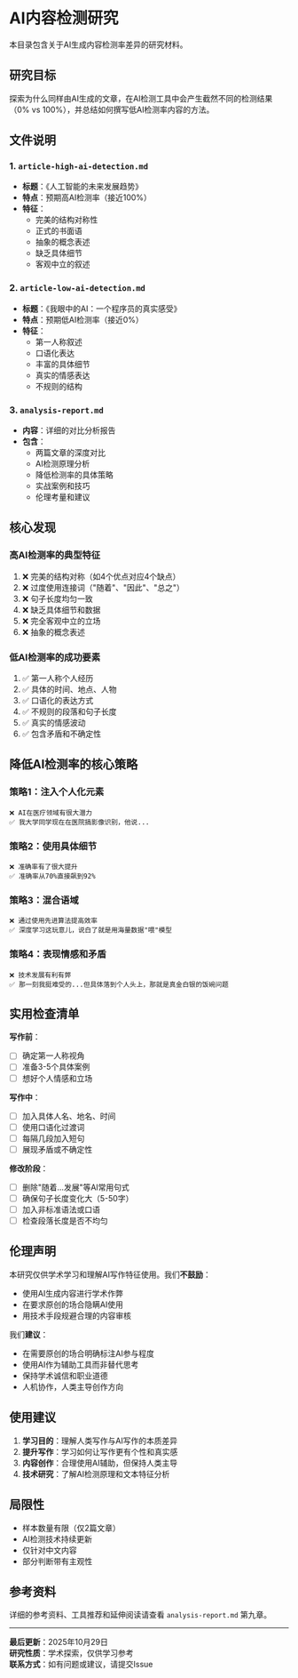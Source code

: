 # AI内容检测研究

本目录包含关于AI生成内容检测率差异的研究材料。

## 研究目标

探索为什么同样由AI生成的文章，在AI检测工具中会产生截然不同的检测结果（0% vs 100%），并总结如何撰写低AI检测率内容的方法。

## 文件说明

### 1. `article-high-ai-detection.md`
- **标题**：《人工智能的未来发展趋势》
- **特点**：预期高AI检测率（接近100%）
- **特征**：
  - 完美的结构对称性
  - 正式的书面语
  - 抽象的概念表述
  - 缺乏具体细节
  - 客观中立的叙述

### 2. `article-low-ai-detection.md`
- **标题**：《我眼中的AI：一个程序员的真实感受》
- **特点**：预期低AI检测率（接近0%）
- **特征**：
  - 第一人称叙述
  - 口语化表达
  - 丰富的具体细节
  - 真实的情感表达
  - 不规则的结构

### 3. `analysis-report.md`
- **内容**：详细的对比分析报告
- **包含**：
  - 两篇文章的深度对比
  - AI检测原理分析
  - 降低检测率的具体策略
  - 实战案例和技巧
  - 伦理考量和建议

## 核心发现

### 高AI检测率的典型特征
1. ❌ 完美的结构对称（如4个优点对应4个缺点）
2. ❌ 过度使用连接词（"随着"、"因此"、"总之"）
3. ❌ 句子长度均匀一致
4. ❌ 缺乏具体细节和数据
5. ❌ 完全客观中立的立场
6. ❌ 抽象的概念表述

### 低AI检测率的成功要素
1. ✅ 第一人称个人经历
2. ✅ 具体的时间、地点、人物
3. ✅ 口语化的表达方式
4. ✅ 不规则的段落和句子长度
5. ✅ 真实的情感波动
6. ✅ 包含矛盾和不确定性

## 降低AI检测率的核心策略

### 策略1：注入个人化元素
```
❌ AI在医疗领域有很大潜力
✅ 我大学同学现在在医院搞影像识别，他说...
```

### 策略2：使用具体细节
```
❌ 准确率有了很大提升
✅ 准确率从70%直接飙到92%
```

### 策略3：混合语域
```
❌ 通过使用先进算法提高效率
✅ 深度学习这玩意儿，说白了就是用海量数据"喂"模型
```

### 策略4：表现情感和矛盾
```
❌ 技术发展有利有弊
✅ 那一刻我挺难受的...但具体落到个人头上，那就是真金白银的饭碗问题
```

## 实用检查清单

**写作前**：
- [ ] 确定第一人称视角
- [ ] 准备3-5个具体案例
- [ ] 想好个人情感和立场

**写作中**：
- [ ] 加入具体人名、地名、时间
- [ ] 使用口语化过渡词
- [ ] 每隔几段加入短句
- [ ] 展现矛盾或不确定性

**修改阶段**：
- [ ] 删除"随着...发展"等AI常用句式
- [ ] 确保句子长度变化大（5-50字）
- [ ] 加入非标准语法或口语
- [ ] 检查段落长度是否不均匀

## 伦理声明

本研究仅供学术学习和理解AI写作特征使用。我们**不鼓励**：
- 使用AI生成内容进行学术作弊
- 在要求原创的场合隐瞒AI使用
- 用技术手段规避合理的内容审核

我们**建议**：
- 在需要原创的场合明确标注AI参与程度
- 使用AI作为辅助工具而非替代思考
- 保持学术诚信和职业道德
- 人机协作，人类主导创作方向

## 使用建议

1. **学习目的**：理解人类写作与AI写作的本质差异
2. **提升写作**：学习如何让写作更有个性和真实感
3. **内容创作**：合理使用AI辅助，但保持人类主导
4. **技术研究**：了解AI检测原理和文本特征分析

## 局限性

- 样本数量有限（仅2篇文章）
- AI检测技术持续更新
- 仅针对中文内容
- 部分判断带有主观性

## 参考资料

详细的参考资料、工具推荐和延伸阅读请查看 `analysis-report.md` 第九章。

---

**最后更新**：2025年10月29日  
**研究性质**：学术探索，仅供学习参考  
**联系方式**：如有问题或建议，请提交Issue
